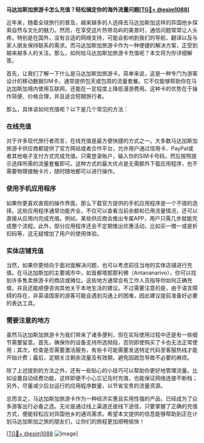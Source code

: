 **马达加斯加旅游卡怎么充值？轻松搞定你的海外流量问题[[TG💪+ @esim1088](https://t.me/s/esim1088)]**

近年来，随着全球旅行的普及，越来越多的人选择去马达加斯加这样的异国他乡探索自然与文化的魅力。然而，在享受这片热带岛屿的美景时，通信问题常常让人头疼。特别是在国外，没有合适的网络支持，可能会影响到我们的导航、翻译以及与家人朋友保持联系的需求。而马达加斯加旅游卡作为一种便捷的解决方案，正受到越来越多人的关注。那么，如何给马达加斯加旅游卡充值呢？本文将为你详细解答。

首先，让我们了解一下什么是马达加斯加旅游卡。简单来说，这是一种专门为游客设计的移动数据SIM卡，通常提供包天或包周的流量套餐。它不仅能够帮助你在马达加斯加境内使用互联网，还能在一定程度上降低漫游费用。这种卡的优势在于操作简便、价格合理，并且适合短期旅行者。

那么，具体该如何充值呢？以下是几个常见的方法：

### 在线充值

对于许多现代旅行者而言，在线充值是最方便快捷的方式之一。大多数马达加斯加旅游卡供应商都提供了官方网站或者合作平台，允许用户通过信用卡、PayPal或者其他电子支付方式完成充值。只需登录账户，输入你的SIM卡号码，然后按照提示选择所需的流量套餐即可。这种方式的最大优点是无需额外下载应用程序，也不需要物理接触卡片，随时随地都可以进行操作。

### 使用手机应用程序

如果你更喜欢直观的操作界面，那么下载官方提供的手机应用程序是一个不错的选择。这些应用程序通常功能齐全，不仅可以查看当前余额和已用流量情况，还可以直接从应用内完成充值。例如，某些供应商会推出专属APP，用户只需几步就能完成整个流程。此外，部分应用程序还会不定期推出优惠活动，比如买一赠一或是折扣码等，这无疑增加了用户的使用体验。

### 实体店铺充值

当然，如果你更倾向于面对面解决问题，也可以考虑前往当地的实体店铺进行充值。在马达加斯加的主要城市中，如首都塔那那利佛（Antananarivo），你可以找到许多售卖旅游卡的商店或摊位。这些地方通常会有工作人员指导你如何正确充值，并且还能顺便咨询其他关于本地生活的建议。不过需要注意的是，由于语言障碍的存在，非英语国家的游客可能会遇到沟通上的困难，因此建议提前准备好必要的表达工具。

### 需要注意的地方

虽然马达加斯加旅游卡为我们带来了诸多便利，但在实际使用过程中还是有一些细节需要留意。首先，确保你的设备支持所选频段，否则即使购买了卡也无法正常使用；其次，检查是否需要激活服务，有些卡可能需要发送特定代码至客服热线才能开始计费；最后，定期关注剩余流量及有效期，避免因疏忽导致不必要的麻烦。

除了上述提到的方法之外，还有一些贴心的小技巧可以帮助你更好地管理流量。比如设置自动续费功能，这样即便不小心忘记及时充值，也能保证网络连接不断档；另外，尽量减少后台运行的应用程序数量，以节省宝贵的流量资源。

总而言之，马达加斯加旅游卡作为一种经济实惠且实用性强的产品，已经成为了众多游客出行必备之选。无论是通过线上渠道还是线下途径，只要掌握了正确的充值方式，便能轻松应对异国他乡的通讯需求。希望本文提供的信息能够帮助到正在计划马达加斯加之旅的朋友们，让你们的旅程更加顺畅愉快！

[[TG💪+ @esim1088](https://t.me/s/esim1088) ![Image](https://i.postimg.cc/4NQfJmqS/Snipaste-2025-05-13-00-14-12.png)]